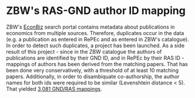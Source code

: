 # ZBW's RAS-GND author ID mapping

ZBW's [EconBiz](www.econbiz.de) search portal contains metadata about publications in economics from multiple sources. Therefore, duplicates occur in the data (e.g. a publication as entered in RePEc and as entered in ZBW's catalogue). In order to detect such duplicates, a project has been launched. As a side result of this project - since in the ZBW catalogue the authors of publications are identified by their GND ID, and in RePEc by their RAS ID - mappings of authors has been derived from the matching papers. That has been done very conservatively, with a threshold of at least 10 matching papers. Additionally, in order to disambiquate co-authorship, the author names for both ids were required to be similar (Levenshtein distance < 5). That yielded [3,081 GND/RAS mappings](http://zbw.eu/beta/sparql-lab/result?resultRef=https://api.github.com/repos/zbw/repec-ras/contents/sparql/results/gnd_ras.json).
